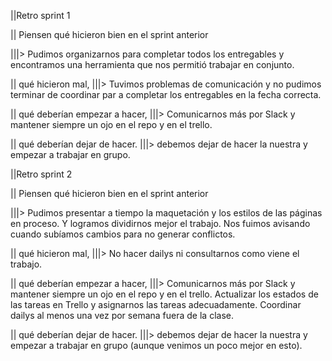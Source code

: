 ||Retro sprint 1 

|| Piensen qué hicieron bien en el sprint anterior 

|||> Pudimos organizarnos para completar todos los entregables y encontramos una herramienta que nos permitió trabajar en conjunto.

|| qué hicieron mal,
|||> Tuvimos problemas de comunicación y no pudimos terminar de coordinar par a completar los entregables en la fecha correcta. 

|| qué deberían empezar a hacer, 
|||> Comunicarnos más por Slack y mantener siempre un ojo en el repo y en el trello. 

|| qué deberían dejar de hacer. 
|||> debemos dejar de hacer la nuestra y empezar a trabajar en grupo. 

||Retro sprint 2 

|| Piensen qué hicieron bien en el sprint anterior 

|||> Pudimos presentar a tiempo la maquetación y los estilos de las páginas en proceso. Y logramos dividirnos mejor el trabajo. Nos fuimos avisando cuando subíamos cambios para no generar conflictos.

|| qué hicieron mal,
|||> No hacer dailys ni consultarnos como viene el trabajo.

|| qué deberían empezar a hacer, 
|||> Comunicarnos más por Slack y mantener siempre un ojo en el repo y en el trello. Actualizar los estados de las tareas en Trello y asignarnos las tareas adecuadamente. Coordinar dailys al menos una vez por semana fuera de la clase.

|| qué deberían dejar de hacer. 
|||> debemos dejar de hacer la nuestra y empezar a trabajar en grupo (aunque venimos un poco mejor en esto).


